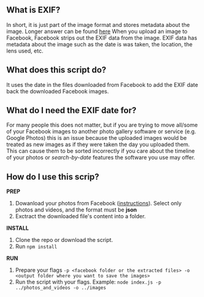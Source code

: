 What is EXIF?
-------------
In short, it is just part of the image format and stores metadata about the image. Longer answer can be found [here](exif)
When you upload an image to Facebook, Facebook strips out the EXIF data from the image. EXIF data has metadata about the image such as the date is was taken, the location, the lens used, etc.

What does this script do?
-------------------------
It uses the date in the files downloaded from Facebook to add the EXIF date back the downloaded Facebook images.

What do I need the EXIF date for?
---------------------------------
For many people this does not matter, but if you are trying to move all/some of your Facebook images to another photo gallery software or service (e.g. Google Photos) this is an issue because the uploaded images would be treated as new images as if they were taken the day you uploaded them. This can cause them to be sorted incorrectly if you care about the timeline of your photos or *search-by-date* features the software you use may offer.

How do I use this scrip?
------------------------
**PREP**
1. Dowanload your photos from Facebook ([instructions](download)). Select only photos and videos, and the format must be **json**
2. Exctract the downloaded file's content into a folder.

**INSTALL**
1. Clone the repo or download the script.
2. Run `npm install`

**RUN**
1. Prepare your flags `-p <facebook folder or the extracted files> -o <output folder where you want to save the images>`
2. Run the script with your flags. Example: `node index.js -p ../photos_and_videos -o ../images`


[exif]:https://photographylife.com/what-is-exif-data
[download]:https://www.facebook.com/help/1701730696756992
